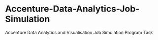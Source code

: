 # Accenture-Data-Analytics-Job-Simulation
Accenture Data Analytics and Visualisation Job Simulation Program Task
